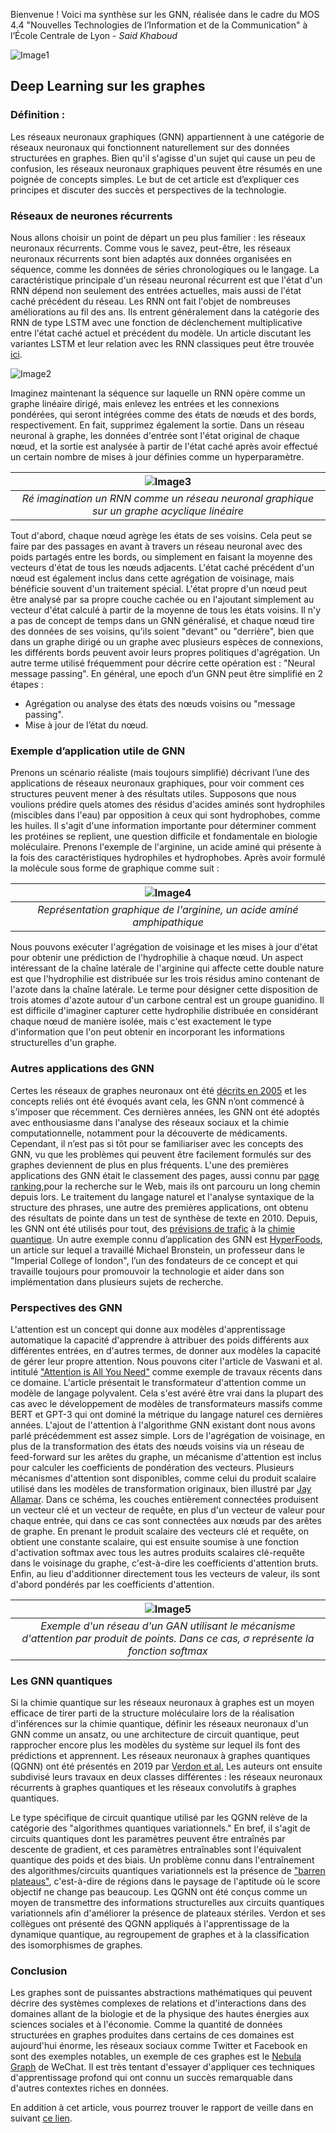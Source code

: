 Bienvenue ! Voici ma synthèse sur les GNN, réalisée dans le cadre du MOS 4.4 "Nouvelles Technologies de l’Information et de la Communication" à l’École Centrale de Lyon - *Said Khaboud*

![Image1](fabric.jpg)

## Deep Learning sur les graphes

### Définition :
Les réseaux neuronaux graphiques (GNN) appartiennent à une catégorie de réseaux neuronaux qui fonctionnent naturellement sur des données structurées en graphes. Bien qu'il s'agisse d'un sujet qui cause un peu de confusion, les réseaux neuronaux graphiques peuvent être résumés en une poignée de concepts simples. Le but de cet article est d’expliquer ces principes et discuter des succès et perspectives de la technologie.

### Réseaux de neurones récurrents
Nous allons choisir un point de départ un peu plus familier : les réseaux neuronaux récurrents. Comme vous le savez, peut-être, les réseaux neuronaux récurrents sont bien adaptés aux données organisées en séquence, comme les données de séries chronologiques ou le langage. La caractéristique principale d'un réseau neuronal récurrent est que l'état d'un RNN dépend non seulement des entrées actuelles, mais aussi de l'état caché précédent du réseau. Les RNN ont fait l'objet de nombreuses améliorations au fil des ans. Ils entrent généralement dans la catégorie des RNN de type LSTM avec une fonction de déclenchement multiplicative entre l'état caché actuel et précédent du modèle. Un article discutant les variantes LSTM et leur relation avec les RNN classiques peut être trouvée [ici](https://www.exxactcorp.com/blog/Deep-Learning/5-types-of-lstm-recurrent-neural-networks-and-what-to-do-with-them).

![Image2](rnn.png)

Imaginez maintenant la séquence sur laquelle un RNN opère comme un graphe linéaire dirigé, mais enlevez les entrées et les connexions pondérées, qui seront intégrées comme des états de nœuds et des bords, respectivement. En fait, supprimez également la sortie. Dans un réseau neuronal à graphe, les données d'entrée sont l'état original de chaque nœud, et la sortie est analysée à partir de l'état caché après avoir effectué un certain nombre de mises à jour définies comme un hyperparamètre.

| ![Image3](rnn2.png) | 
|:--:| 
| *Ré imagination un RNN comme un réseau neuronal graphique sur un graphe acyclique linéaire* |

Tout d'abord, chaque nœud agrège les états de ses voisins. Cela peut se faire par des passages en avant à travers un réseau neuronal avec des poids partagés entre les bords, ou simplement en faisant la moyenne des vecteurs d'état de tous les nœuds adjacents. L'état caché précédent d'un nœud est également inclus dans cette agrégation de voisinage, mais bénéficie souvent d'un traitement spécial. L'état propre d'un nœud peut être analysé par sa propre couche cachée ou en l'ajoutant simplement au vecteur d'état calculé à partir de la moyenne de tous les états voisins. Il n'y a pas de concept de temps dans un GNN généralisé, et chaque nœud tire des données de ses voisins, qu'ils soient "devant" ou "derrière", bien que dans un graphe dirigé ou un graphe avec plusieurs espèces de connexions, les différents bords peuvent avoir leurs propres politiques d'agrégation. Un autre terme utilisé fréquemment pour décrire cette opération est : "Neural message passing".
En général, une epoch d’un GNN peut être simplifié en 2 étapes :
- Agrégation ou analyse des états des nœuds voisins ou "message passing".
- Mise à jour de l’état du nœud.

### Exemple d’application utile de GNN
Prenons un scénario réaliste (mais toujours simplifié) décrivant l’une des applications de réseaux neuronaux graphiques, pour voir comment ces structures peuvent mener à des résultats utiles. Supposons que nous voulions prédire quels atomes des résidus d'acides aminés sont hydrophiles (miscibles dans l'eau) par opposition à ceux qui sont hydrophobes, comme les huiles. Il s'agit d'une information importante pour déterminer comment les protéines se replient, une question difficile et fondamentale en biologie moléculaire. Prenons l'exemple de l'arginine, un acide aminé qui présente à la fois des caractéristiques hydrophiles et hydrophobes. Après avoir formulé la molécule sous forme de graphique comme suit :

| ![Image4](protein.png) | 
|:--:| 
| *Représentation graphique de l'arginine, un acide aminé amphipathique* |

Nous pouvons exécuter l'agrégation de voisinage et les mises à jour d'état pour obtenir une prédiction de l'hydrophilie à chaque nœud.
Un aspect intéressant de la chaîne latérale de l'arginine qui affecte cette double nature est que l'hydrophilie est distribuée sur les trois résidus amino contenant de l'azote dans la chaîne latérale. Le terme pour désigner cette disposition de trois atomes d'azote autour d'un carbone central est un groupe guanidino. Il est difficile d'imaginer capturer cette hydrophilie distribuée en considérant chaque nœud de manière isolée, mais c'est exactement le type d'information que l'on peut obtenir en incorporant les informations structurelles d'un graphe.

### Autres applications des GNN
Certes les réseaux de graphes neuronaux ont été [décrits en 2005](https://www.semanticscholar.org/paper/A-new-model-for-learning-in-graph-domains-Gori-Monfardini/9ca9f28676ad788d04ba24a51141a9a0a0df4d67) et les concepts reliés ont été évoqués avant cela, les GNN n’ont commencé à s'imposer que récemment. Ces dernières années, les GNN ont été adoptés avec enthousiasme dans l'analyse des réseaux sociaux et la chimie computationnelle, notamment pour la découverte de médicaments. Cependant, il n’est pas si tôt pour se familiariser avec les concepts des GNN, vu que les problèmes qui peuvent être facilement formulés sur des graphes deviennent de plus en plus fréquents.
L'une des premières applications des GNN était le classement des pages, aussi connu par [page ranking]( https://www.semanticscholar.org/paper/Graph-neural-networks-for-ranking-Web-pages-Scarselli-Yong/769bfd4a4b45979cf83bb56c054ebcaaaf8b35d7),pour la recherche sur le Web, mais ils ont parcouru un long chemin depuis lors. Le traitement du langage naturel et l'analyse syntaxique de la structure des phrases, une autre des premières applications, ont obtenu des résultats de pointe dans un test de synthèse de texte en 2010. Depuis, les GNN ont été utilisés pour tout, des [prévisions de trafic](https://deepmind.com/blog/article/traffic-prediction-with-advanced-graph-neural-networks) à la [chimie quantique](https://arxiv.org/abs/1704.01212).
Un autre exemple connu d’application des GNN est [HyperFoods]( https://www.nature.com/articles/s41598-019-45349-y), un article sur lequel a travaillé Michael Bronstein, un professeur dans le "Imperial College of london", l’un des fondateurs de ce concept et qui travaille toujours pour promouvoir la technologie et aider dans son implémentation dans plusieurs sujets de recherche.
### Perspectives des GNN
L'attention est un concept qui donne aux modèles d'apprentissage automatique la capacité d'apprendre à attribuer des poids différents aux différentes entrées, en d'autres termes, de donner aux modèles la capacité de gérer leur propre attention. Nous pouvons citer l'article de Vaswani et al. intitulé ["Attention is All You Need"](https://arxiv.org/abs/1706.03762) comme exemple de travaux récents dans ce domaine. L'article présentait le transformateur d'attention comme un modèle de langage polyvalent. Cela s'est avéré être vrai dans la plupart des cas avec le développement de modèles de transformateurs massifs comme BERT et GPT-3 qui ont dominé la métrique du langage naturel ces dernières années.
L'ajout de l'attention à l'algorithme GNN existant dont nous avons parlé précédemment est assez simple. Lors de l'agrégation de voisinage, en plus de la transformation des états des nœuds voisins via un réseau de feed-forward sur les arêtes du graphe, un mécanisme d'attention est inclus pour calculer les coefficients de pondération des vecteurs. Plusieurs mécanismes d'attention sont disponibles, comme celui du produit scalaire utilisé dans les modèles de transformation originaux, bien illustré par [Jay Allamar](https://jalammar.github.io/illustrated-transformer/). Dans ce schéma, les couches entièrement connectées produisent un vecteur clé et un vecteur de requête, en plus d'un vecteur de valeur pour chaque entrée, qui dans ce cas sont connectées aux nœuds par des arêtes de graphe. En prenant le produit scalaire des vecteurs clé et requête, on obtient une constante scalaire, qui est ensuite soumise à une fonction d'activation softmax avec tous les autres produits scalaires clé-requête dans le voisinage du graphe, c'est-à-dire les coefficients d'attention bruts. Enfin, au lieu d'additionner directement tous les vecteurs de valeur, ils sont d'abord pondérés par les coefficients d'attention.

| ![Image5](gnn.png) | 
|:--:| 
| *Exemple d'un réseau d'un GAN utilisant le mécanisme d'attention par produit de points. Dans ce cas, σ représente la fonction softmax* |

### Les GNN quantiques
Si la chimie quantique sur les réseaux neuronaux à graphes est un moyen efficace de tirer parti de la structure moléculaire lors de la réalisation d'inférences sur la chimie quantique, définir les réseaux neuronaux d'un GNN comme un ansatz, ou une architecture de circuit quantique, peut rapprocher encore plus les modèles du système sur lequel ils font des prédictions et apprennent. Les réseaux neuronaux à graphes quantiques (QGNN) ont été présentés en 2019 par [Verdon et al.]( https://arxiv.org/abs/1909.12264) Les auteurs ont ensuite subdivisé leurs travaux en deux classes différentes : les réseaux neuronaux récurrents à graphes quantiques et les réseaux convolutifs à graphes quantiques.

Le type spécifique de circuit quantique utilisé par les QGNN relève de la catégorie des "algorithmes quantiques variationnels." En bref, il s'agit de circuits quantiques dont les paramètres peuvent être entraînés par descente de gradient, et ces paramètres entraînables sont l'équivalent quantique des poids et des biais. Un problème connu dans l'entraînement des algorithmes/circuits quantiques variationnels est la présence de ["barren plateaus"](https://arxiv.org/abs/1803.11173), c'est-à-dire de régions dans le paysage de l'aptitude où le score objectif ne change pas beaucoup. Les QGNN ont été conçus comme un moyen de transmettre des informations structurelles aux circuits quantiques variationnels afin d'améliorer la présence de plateaux stériles. Verdon et ses collègues ont présenté des QGNN appliqués à l'apprentissage de la dynamique quantique, au regroupement de graphes et à la classification des isomorphismes de graphes.

### Conclusion

Les graphes sont de puissantes abstractions mathématiques qui peuvent décrire des systèmes complexes de relations et d'interactions dans des domaines allant de la biologie et de la physique des hautes énergies aux sciences sociales et à l'économie. Comme la quantité de données structurées en graphes produites dans certains de ces domaines est aujourd'hui énorme, les réseaux sociaux comme Twitter et Facebook en sont des exemples notables, un exemple de ces graphes est le [Nebula Graph](https://dzone.com/articles/how-nebula-graph-stores-a-one-trillion-connections) de WeChat. Il est très tentant d'essayer d'appliquer ces techniques d'apprentissage profond qui ont connu un succès remarquable dans d'autres contextes riches en données.



En addition à cet article, vous pourrez trouver le rapport de veille dans en suivant [ce lien](https://saidkhaboud.github.io/Veille_gnn/ntic/rapport_veille.pdf).

